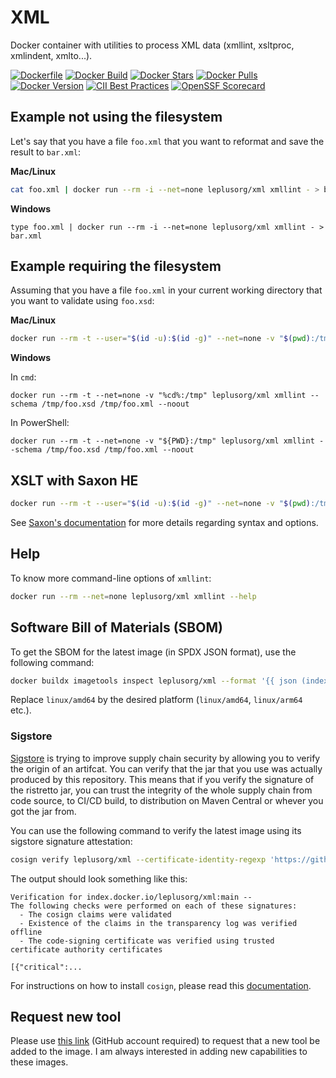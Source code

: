 # XML

Docker container with utilities to process XML data (xmllint, xsltproc, xmlindent, xmlto...).

[![Dockerfile](https://img.shields.io/badge/GitHub-Dockerfile-blue)](xml/Dockerfile)
[![Docker Build](https://github.com/leplusorg/docker-xml/workflows/Docker/badge.svg)](https://github.com/leplusorg/docker-xml/actions?query=workflow:"Docker")
[![Docker Stars](https://img.shields.io/docker/stars/leplusorg/xml)](https://hub.docker.com/r/leplusorg/xml)
[![Docker Pulls](https://img.shields.io/docker/pulls/leplusorg/xml)](https://hub.docker.com/r/leplusorg/xml)
[![Docker Version](https://img.shields.io/docker/v/leplusorg/xml?sort=semver)](https://hub.docker.com/r/leplusorg/xml)
[![CII Best Practices](https://bestpractices.coreinfrastructure.org/projects/10067/badge)](https://bestpractices.coreinfrastructure.org/projects/10067)
[![OpenSSF Scorecard](https://api.securityscorecards.dev/projects/github.com/leplusorg/docker-xml/badge)](https://securityscorecards.dev/viewer/?uri=github.com/leplusorg/docker-xml)

## Example not using the filesystem

Let's say that you have a file `foo.xml` that you want to reformat and save the result to `bar.xml`:

**Mac/Linux**

```bash
cat foo.xml | docker run --rm -i --net=none leplusorg/xml xmllint - > bar.xml
```

**Windows**

```batch
type foo.xml | docker run --rm -i --net=none leplusorg/xml xmllint - > bar.xml
```

## Example requiring the filesystem

Assuming that you have a file `foo.xml` in your current working directory that you want to validate using `foo.xsd`:

**Mac/Linux**

```bash
docker run --rm -t --user="$(id -u):$(id -g)" --net=none -v "$(pwd):/tmp" leplusorg/xml xmllint --schema /tmp/foo.xsd /tmp/foo.xml --noout
```

**Windows**

In `cmd`:

```batch
docker run --rm -t --net=none -v "%cd%:/tmp" leplusorg/xml xmllint --schema /tmp/foo.xsd /tmp/foo.xml --noout
```

In PowerShell:

```pwsh
docker run --rm -t --net=none -v "${PWD}:/tmp" leplusorg/xml xmllint --schema /tmp/foo.xsd /tmp/foo.xml --noout
```

## XSLT with Saxon HE

```bash
docker run --rm -t --user="$(id -u):$(id -g)" --net=none -v "$(pwd):/tmp" leplusorg/xml java -jar /opt/saxon/run.sh -s:/tmp/source.xml -xsl:/tmp/stylesheet.xsl -o:/tmp/output.xml
```

See [Saxon's documentation](https://www.saxonica.com/documentation12/index.html#!using-xsl/commandline) for more details regarding syntax and options.

## Help

To know more command-line options of `xmllint`:

```bash
docker run --rm --net=none leplusorg/xml xmllint --help
```

## Software Bill of Materials (SBOM)

To get the SBOM for the latest image (in SPDX JSON format), use the
following command:

```bash
docker buildx imagetools inspect leplusorg/xml --format '{{ json (index .SBOM "linux/amd64").SPDX }}'
```

Replace `linux/amd64` by the desired platform (`linux/amd64`, `linux/arm64` etc.).

### Sigstore

[Sigstore](https://docs.sigstore.dev) is trying to improve supply
chain security by allowing you to verify the origin of an
artifcat. You can verify that the jar that you use was actually
produced by this repository. This means that if you verify the
signature of the ristretto jar, you can trust the integrity of the
whole supply chain from code source, to CI/CD build, to distribution
on Maven Central or whever you got the jar from.

You can use the following command to verify the latest image using its
sigstore signature attestation:

```bash
cosign verify leplusorg/xml --certificate-identity-regexp 'https://github\.com/leplusorg/docker-xml/\.github/workflows/.+' --certificate-oidc-issuer 'https://token.actions.githubusercontent.com'
```

The output should look something like this:

```text
Verification for index.docker.io/leplusorg/xml:main --
The following checks were performed on each of these signatures:
  - The cosign claims were validated
  - Existence of the claims in the transparency log was verified offline
  - The code-signing certificate was verified using trusted certificate authority certificates

[{"critical":...
```

For instructions on how to install `cosign`, please read this [documentation](https://docs.sigstore.dev/cosign/system_config/installation/).

## Request new tool

Please use [this link](https://github.com/leplusorg/docker-xml/issues/new?assignees=thomasleplus&labels=enhancement&template=feature_request.md&title=%5BFEAT%5D) (GitHub account required) to request that a new tool be added to the image. I am always interested in adding new capabilities to these images.
